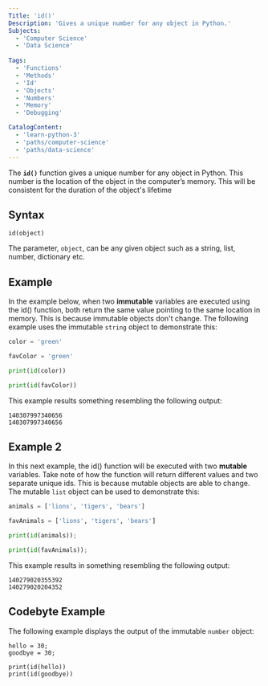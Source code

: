 ```yaml
---
Title: 'id()'
Description: 'Gives a unique number for any object in Python.'
Subjects:
  - 'Computer Science'
  - 'Data Science'
  
Tags: 
  - 'Functions'
  - 'Methods'
  - 'Id'
  - 'Objects'
  - 'Numbers'
  - 'Memory'
  - 'Debugging'

CatalogContent: 
  - 'learn-python-3'
  - 'paths/computer-science'
  - 'paths/data-science'
---
```


The **`id()`** function gives a unique number for any object in Python. This number is the location of the object in the computer’s memory.
This will be consistent for the duration of the object's lifetime 

## Syntax

```pseudo
id(object)
```

The parameter, `object`, can be any given object such as a string, list, number, dictionary etc.

## Example

In the example below, when two **immutable** variables are executed using the id() function,
both return the same value pointing to the same location in memory.
This is because immutable objects don't change. The following example uses the immutable `string` object to demonstrate this: 

 ```py 
color = 'green'

favColor = 'green'

print(id(color))

print(id(favColor))
```

This example results something resembling the following output:

```shell
140307997340656
140307997340656
```

## Example 2

In this next example, the id() function will be executed with two **mutable** variables.
Take note of how the function will return different values and two separate unique ids.
This is because mutable objects are able to change. The mutable `list` object can be used to demonstrate this:

```py 
animals = ['lions', 'tigers', 'bears']

favAnimals = ['lions', 'tigers', 'bears']

print(id(animals)); 

print(id(favAnimals)); 
```

This example results in something resembling the following output:

```shell
140279020355392
140279020204352
```

## Codebyte Example 

The following example displays the output of the immutable `number` object:

```codebyte/python
hello = 30;
goodbye = 30;

print(id(hello))
print(id(goodbye))
```



